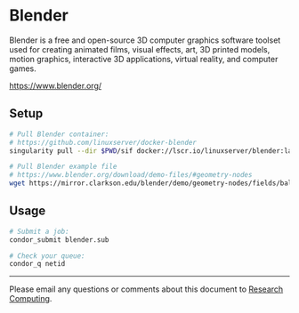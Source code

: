 # Blender
Blender is a free and open-source 3D computer graphics software toolset used for creating animated films, visual effects, art, 3D printed models, motion graphics, interactive 3D applications, virtual reality, and computer games.

https://www.blender.org/

## Setup
```bash
# Pull Blender container:
# https://github.com/linuxserver/docker-blender
singularity pull --dir $PWD/sif docker://lscr.io/linuxserver/blender:latest

# Pull Blender example file
# https://www.blender.org/download/demo-files/#geometry-nodes
wget https://mirror.clarkson.edu/blender/demo/geometry-nodes/fields/ball-in-grass.blend -O $PWD/input/ball-in-grass.blend
```

## Usage
```bash
# Submit a job:
condor_submit blender.sub

# Check your queue:
condor_q netid
```

---
Please email any questions or comments about this document to [Research Computing](mailto:researchcomputing@syr.edu).


